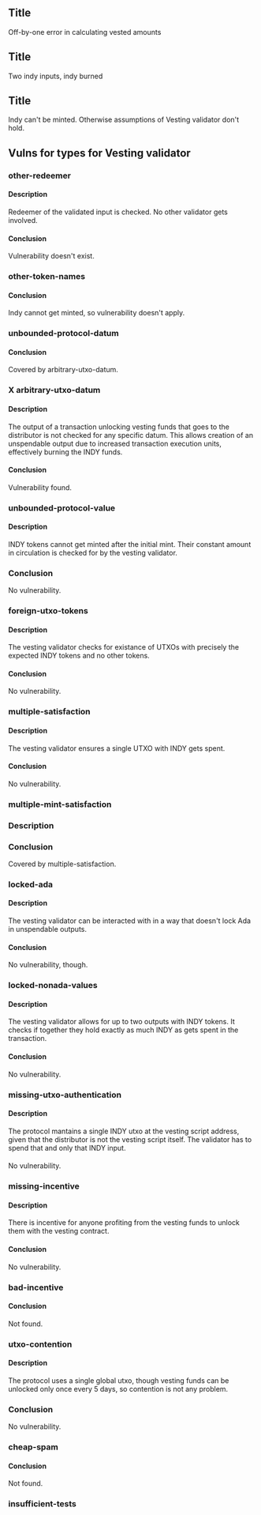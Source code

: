 
## Title
Off-by-one error in calculating vested amounts 

## Title
Two indy inputs, indy burned

## Title

Indy can't be minted. Otherwise assumptions of Vesting validator don't hold. 

## Vulns for types for Vesting validator

### other-redeemer
#### Description
Redeemer of the validated input is checked. No other validator gets involved. 
#### Conclusion
Vulnerability doesn't exist.

### other-token-names
#### Conclusion
Indy cannot get minted, so vulnerability doesn't apply.

### unbounded-protocol-datum
#### Conclusion
Covered by arbitrary-utxo-datum.

### X arbitrary-utxo-datum
#### Description
The output of a transaction unlocking vesting funds that goes to the distributor is not checked for any specific datum.
This allows creation of an unspendable output due to increased transaction execution units, effectively burning the INDY funds.
#### Conclusion
Vulnerability found.

### unbounded-protocol-value
#### Description
INDY tokens cannot get minted after the initial mint. Their constant amount in circulation is checked for by the vesting validator.
### Conclusion
No vulnerability.

### foreign-utxo-tokens
#### Description
The vesting validator checks for existance of UTXOs with precisely the expected INDY tokens and no other tokens.
#### Conclusion
No vulnerability.

### multiple-satisfaction
#### Description
The vesting validator ensures a single UTXO with INDY gets spent. 
#### Conclusion 
No vulnerability.

### multiple-mint-satisfaction
### Description
### Conclusion
Covered by multiple-satisfaction.

### locked-ada
#### Description
The vesting validator can be interacted with in a way that doesn't lock Ada in unspendable outputs.
#### Conclusion
No vulnerability, though.

### locked-nonada-values
#### Description
The vesting validator allows for up to two outputs with INDY tokens. It checks if together they hold exactly as much INDY as gets spent in the transaction.
#### Conclusion
No vulnerability.

### missing-utxo-authentication
#### Description
The protocol mantains a single INDY utxo at the vesting script address, given that the distributor is not the vesting script itself. The validator has to spend that and only that INDY input.
#### 
No vulnerability.

### missing-incentive
#### Description
There is incentive for anyone profiting from the vesting funds to unlock them with the vesting contract.
#### Conclusion
No vulnerability.

### bad-incentive
#### Conclusion
Not found.

### utxo-contention
#### Description
The protocol uses a single global utxo, though vesting funds can be unlocked only once every 5 days, so contention is not any problem.
### Conclusion
No vulnerability.

### cheap-spam
#### Conclusion
Not found.

### insufficient-tests